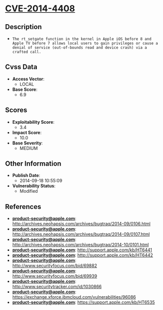 
# [CVE-2014-4408](http://archives.neohapsis.com/archives/bugtraq/2014-09/0106.html)

## Description

- `The rt_setgate function in the kernel in Apple iOS before 8 and Apple TV before 7 allows local users to gain privileges or cause a denial of service (out-of-bounds read and device crash) via a crafted call.`

## Cvss Data

- **Access Vector**:
  - LOCAL
- **Base Score**:
  - 6.9

## Scores

- **Exploitability Score**:
  - 3.4
- **Impact Score**:
  - 10.0
- **Base Severity**:
  - MEDIUM

## Other Information

- **Publish Date**:
  - 2014-09-18 10:55:09
- **Vulnerability Status**:
  - Modified

## References

- **product-security@apple.com**: http://archives.neohapsis.com/archives/bugtraq/2014-09/0106.html
- **product-security@apple.com**: http://archives.neohapsis.com/archives/bugtraq/2014-09/0107.html
- **product-security@apple.com**: http://archives.neohapsis.com/archives/bugtraq/2014-10/0101.html
- **product-security@apple.com**: http://support.apple.com/kb/HT6441
- **product-security@apple.com**: http://support.apple.com/kb/HT6442
- **product-security@apple.com**: http://www.securityfocus.com/bid/69882
- **product-security@apple.com**: http://www.securityfocus.com/bid/69939
- **product-security@apple.com**: http://www.securitytracker.com/id/1030866
- **product-security@apple.com**: https://exchange.xforce.ibmcloud.com/vulnerabilities/96086
- **product-security@apple.com**: https://support.apple.com/kb/HT6535
